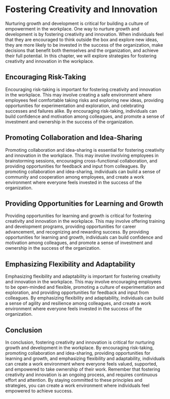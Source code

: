 Fostering Creativity and Innovation
================================================================================

Nurturing growth and development is critical for building a culture of empowerment in the workplace. One way to nurture growth and development is by fostering creativity and innovation. When individuals feel that they are encouraged to think outside the box and explore new ideas, they are more likely to be invested in the success of the organization, make decisions that benefit both themselves and the organization, and achieve their full potential. In this chapter, we will explore strategies for fostering creativity and innovation in the workplace.

Encouraging Risk-Taking
-----------------------

Encouraging risk-taking is important for fostering creativity and innovation in the workplace. This may involve creating a safe environment where employees feel comfortable taking risks and exploring new ideas, providing opportunities for experimentation and exploration, and celebrating successes and failures alike. By encouraging risk-taking, individuals can build confidence and motivation among colleagues, and promote a sense of investment and ownership in the success of the organization.

Promoting Collaboration and Idea-Sharing
----------------------------------------

Promoting collaboration and idea-sharing is essential for fostering creativity and innovation in the workplace. This may involve involving employees in brainstorming sessions, encouraging cross-functional collaboration, and providing opportunities for feedback and input from colleagues. By promoting collaboration and idea-sharing, individuals can build a sense of community and cooperation among employees, and create a work environment where everyone feels invested in the success of the organization.

Providing Opportunities for Learning and Growth
-----------------------------------------------

Providing opportunities for learning and growth is critical for fostering creativity and innovation in the workplace. This may involve offering training and development programs, providing opportunities for career advancement, and recognizing and rewarding success. By providing opportunities for learning and growth, individuals can build confidence and motivation among colleagues, and promote a sense of investment and ownership in the success of the organization.

Emphasizing Flexibility and Adaptability
----------------------------------------

Emphasizing flexibility and adaptability is important for fostering creativity and innovation in the workplace. This may involve encouraging employees to be open-minded and flexible, promoting a culture of experimentation and exploration, and providing opportunities for feedback and input from colleagues. By emphasizing flexibility and adaptability, individuals can build a sense of agility and resilience among colleagues, and create a work environment where everyone feels invested in the success of the organization.

Conclusion
----------

In conclusion, fostering creativity and innovation is critical for nurturing growth and development in the workplace. By encouraging risk-taking, promoting collaboration and idea-sharing, providing opportunities for learning and growth, and emphasizing flexibility and adaptability, individuals can create a work environment where everyone feels valued, supported, and empowered to take ownership of their work. Remember that fostering creativity and innovation is an ongoing process, and requires continuous effort and attention. By staying committed to these principles and strategies, you can create a work environment where individuals feel empowered to achieve success.

